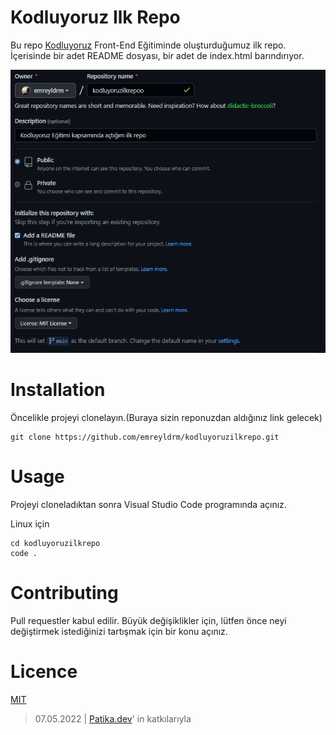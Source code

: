 # Kodluyoruz Ilk Repo
Bu repo [Kodluyoruz](https://www.kodluyoruz.org/) Front-End Eğitiminde oluşturduğumuz ilk repo. İçerisinde bir adet README dosyası, bir adet de index.html barındırıyor.

![ilkrepo](img/repoImg.PNG)
# Installation
Öncelikle projeyi clonelayın.(Buraya sizin reponuzdan aldığınız link gelecek)

```
git clone https://github.com/emreyldrm/kodluyoruzilkrepo.git
```
# Usage
Projeyi cloneladıktan sonra Visual Studio Code programında açınız.

Linux için
```
cd kodluyoruzilkrepo
code .
```
# Contributing
Pull requestler kabul edilir. Büyük değişiklikler için, lütfen önce neyi değiştirmek istediğinizi tartışmak için bir konu açınız.
# Licence
[MIT](https://choosealicense.com/licenses/mit/)


> 07.05.2022 | [Patika.dev](https://www.patika.dev/tr)' in katkılarıyla